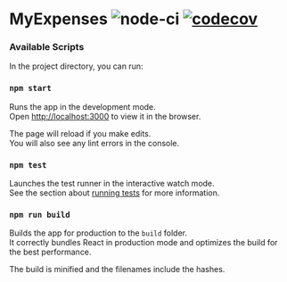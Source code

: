 # MyExpenses ![node-ci](https://github.com/lfmachadodasilva/myexpenses-ui/workflows/node-ci/badge.svg) [![codecov](https://codecov.io/gh/lfmachadodasilva/myexpenses-ui/branch/master/graph/badge.svg)](https://codecov.io/gh/lfmachadodasilva/myexpenses-ui)

### Available Scripts

In the project directory, you can run:

### `npm start`

Runs the app in the development mode.<br />
Open [http://localhost:3000](http://localhost:3000) to view it in the browser.

The page will reload if you make edits.<br />
You will also see any lint errors in the console.

### `npm test`

Launches the test runner in the interactive watch mode.<br />
See the section about [running tests](https://facebook.github.io/create-react-app/docs/running-tests) for more information.

### `npm run build`

Builds the app for production to the `build` folder.<br />
It correctly bundles React in production mode and optimizes the build for the best performance.

The build is minified and the filenames include the hashes.<br />

